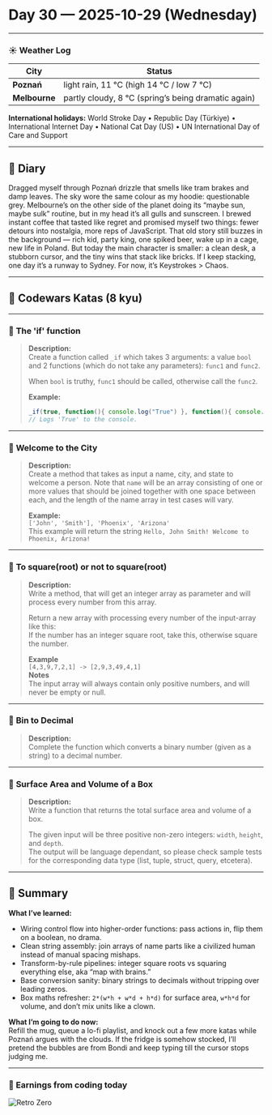 
# Day 30 — 2025-10-29 (Wednesday)

---

### ☀️ Weather Log
| City        | Status                           |
|-------------|----------------------------------|
| **Poznań**      | light rain, 11 °C (high 14 °C / low 7 °C) |
| **Melbourne**   | partly cloudy, 8 °C (spring’s being dramatic again) |

**International holidays:** World Stroke Day • Republic Day (Türkiye) • International Internet Day • National Cat Day (US) • UN International Day of Care and Support

---

## 📓 Diary
Dragged myself through Poznań drizzle that smells like tram brakes and damp leaves. The sky wore the same colour as my hoodie: questionable grey. Melbourne’s on the other side of the planet doing its “maybe sun, maybe sulk” routine, but in my head it’s all gulls and sunscreen. I brewed instant coffee that tasted like regret and promised myself two things: fewer detours into nostalgia, more reps of JavaScript. That old story still buzzes in the background — rich kid, party king, one spiked beer, wake up in a cage, new life in Poland. But today the main character is smaller: a clean desk, a stubborn cursor, and the tiny wins that stack like bricks. If I keep stacking, one day it’s a runway to Sydney. For now, it’s Keystrokes > Chaos.

---

## 🧩 Codewars Katas (8 kyu)

---

### 🎯 **The 'if' function**
> **Description:**  
> Create a function called `_if` which takes 3 arguments: a value `bool` and 2 functions (which do not take any parameters): `func1` and `func2`.  
>  
> When `bool` is truthy, `func1` should be called, otherwise call the `func2`.  
>  
> **Example:**
> ```js
> _if(true, function(){ console.log("True") }, function(){ console.log("false") })
> // Logs 'True' to the console.
> ```

---

### 🎯 **Welcome to the City**
> **Description:**  
> Create a method that takes as input a name, city, and state to welcome a person. Note that `name` will be an array consisting of one or more values that should be joined together with one space between each, and the length of the name array in test cases will vary.  
>  
> **Example:**  
> `['John', 'Smith'], 'Phoenix', 'Arizona'`  
> This example will return the string `Hello, John Smith! Welcome to Phoenix, Arizona!`

---

### 🎯 **To square(root) or not to square(root)**
> **Description:**  
> Write a method, that will get an integer array as parameter and will process every number from this array.  
>  
> Return a new array with processing every number of the input-array like this:  
> If the number has an integer square root, take this, otherwise square the number.  
>  
> **Example**  
> `[4,3,9,7,2,1] -> [2,9,3,49,4,1]`  
> **Notes**  
> The input array will always contain only positive numbers, and will never be empty or null.

---

### 🎯 **Bin to Decimal**
> **Description:**  
> Complete the function which converts a binary number (given as a string) to a decimal number.

---

### 🎯 **Surface Area and Volume of a Box**
> **Description:**  
> Write a function that returns the total surface area and volume of a box.  
>  
> The given input will be three positive non-zero integers: `width`, `height`, and `depth`.  
> The output will be language dependant, so please check sample tests for the corresponding data type (list, tuple, struct, query, etcetera).

---

## 🧭 Summary
**What I’ve learned:**  
- Wiring control flow into higher-order functions: pass actions in, flip them on a boolean, no drama.  
- Clean string assembly: join arrays of name parts like a civilized human instead of manual spacing mishaps.  
- Transform-by-rule pipelines: integer square roots vs squaring everything else, aka “map with brains.”  
- Base conversion sanity: binary strings to decimals without tripping over leading zeros.  
- Box maths refresher: `2*(w*h + w*d + h*d)` for surface area, `w*h*d` for volume, and don’t mix units like a clown.

**What I’m going to do now:**  
Refill the mug, queue a lo-fi playlist, and knock out a few more katas while Poznań argues with the clouds. If the fridge is somehow stocked, I’ll pretend the bubbles are from Bondi and keep typing till the cursor stops judging me.

---

### 💸 Earnings from coding today
![Retro Zero](https://i.imgur.com/ekv435l.gif)